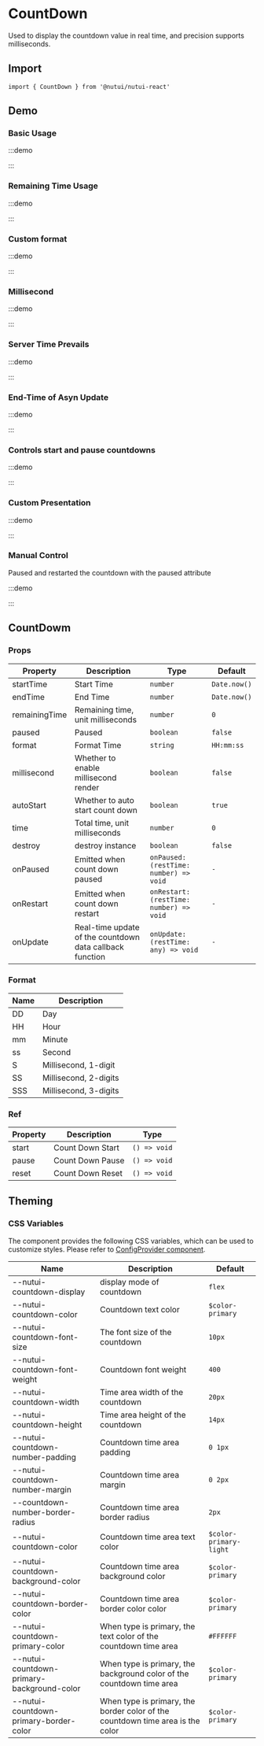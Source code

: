 # CountDown

Used to display the countdown value in real time, and precision supports milliseconds.

## Import

```tsx
import { CountDown } from '@nutui/nutui-react'
```

## Demo

### Basic Usage

:::demo

<CodeBlock src='h5/demo1.tsx'></CodeBlock>

:::

### Remaining Time Usage

:::demo

<CodeBlock src='h5/demo2.tsx'></CodeBlock>

:::

### Custom format

:::demo

<CodeBlock src='h5/demo3.tsx'></CodeBlock>

:::

### Millisecond

:::demo

<CodeBlock src='h5/demo4.tsx'></CodeBlock>

:::

### Server Time Prevails

:::demo

<CodeBlock src='h5/demo5.tsx'></CodeBlock>

:::

### End-Time of Asyn Update

:::demo

<CodeBlock src='h5/demo6.tsx'></CodeBlock>

:::

### Controls start and pause countdowns

:::demo

<CodeBlock src='h5/demo7.tsx'></CodeBlock>

:::

### Custom Presentation

:::demo

<CodeBlock src='h5/demo8.tsx'></CodeBlock>

:::

### Manual Control

Paused and restarted the countdown with the paused attribute

:::demo

<CodeBlock src='h5/demo9.tsx'></CodeBlock>

:::

## CountDowm

### Props

| Property | Description | Type | Default |
| --- | --- | --- | --- |
| startTime | Start Time | `number` | `Date.now()` |
| endTime | End Time | `number` | `Date.now()` |
| remainingTime | Remaining time, unit milliseconds | `number` | `0` |
| paused | Paused | `boolean` | `false` |
| format | Format Time | `string` | `HH:mm:ss` |
| millisecond | Whether to enable millisecond render | `boolean` | `false` |
| autoStart | Whether to auto start count down | `boolean` | `true` |
| time | Total time, unit milliseconds | `number` | `0` |
| destroy | destroy instance | `boolean` | `false` |
| onPaused | Emitted when count down paused | `onPaused: (restTime: number) => void` | `-` |
| onRestart | Emitted when count down restart | `onRestart: (restTime: number) => void` | `-` |
| onUpdate | Real-time update of the countdown data callback function | `onUpdate: (restTime: any) => void` | `-` |

### Format

| Name | Description |
| --- | --- |
| DD | Day |
| HH | Hour |
| mm | Minute |
| ss | Second |
| S | Millisecond, 1-digit |
| SS | Millisecond, 2-digits |
| SSS | Millisecond, 3-digits |

### Ref

| Property | Description | Type |
| --- | --- | --- |
| start | Count Down Start | `() => void` |
| pause | Count Down Pause | `() => void` |
| reset | Count Down Reset | `() => void` |

## Theming

### CSS Variables

The component provides the following CSS variables, which can be used to customize styles. Please refer to [ConfigProvider component](#/en-US/component/configprovider).

| Name | Description | Default |
| --- | --- | --- |
| \--nutui-countdown-display | display mode of countdown | `flex` |
| \--nutui-countdown-color | Countdown text color | `$color-primary` |
| \--nutui-countdown-font-size | The font size of the countdown | `10px` |
| \--nutui-countdown-font-weight | Countdown font weight | `400` |
| \--nutui-countdown-width | Time area width of the countdown | `20px` |
| \--nutui-countdown-height | Time area height of the countdown | `14px` |
| \--nutui-countdown-number-padding | Countdown time area padding | `0 1px` |
| \--nutui-countdown-number-margin | Countdown time area margin | `0 2px` |
| \--countdown-number-border-radius | Countdown time area border radius | `2px` |
| \--nutui-countdown-color | Countdown time area text color | `$color-primary-light` |
| \--nutui-countdown-background-color | Countdown time area background color | `$color-primary` |
| \--nutui-countdown-border-color | Countdown time area border color color | `$color-primary` |
| \--nutui-countdown-primary-color | When type is primary, the text color of the countdown time area | `#FFFFFF` |
| \--nutui-countdown-primary-background-color | When type is primary, the background color of the countdown time area | `$color-primary` |
| \--nutui-countdown-primary-border-color | When type is primary, the border color of the countdown time area is the color | `$color-primary` |
